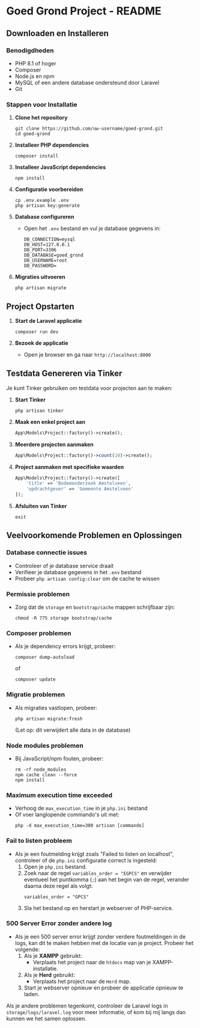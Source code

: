 # Goed Grond Project - README

## Downloaden en Installeren

### Benodigdheden

- PHP 8.1 of hoger
- Composer
- Node.js en npm
- MySQL of een andere database ondersteund door Laravel
- Git

### Stappen voor Installatie

1. **Clone het repository**

    ```
    git clone https://github.com/uw-username/goed-grond.git
    cd goed-grond
    ```

2. **Installeer PHP dependencies**

    ```
    composer install
    ```

3. **Installeer JavaScript dependencies**

    ```
    npm install
    ```

4. **Configuratie voorbereiden**

    ```
    cp .env.example .env
    php artisan key:generate
    ```

5. **Database configureren**

    - Open het `.env` bestand en vul je database gegevens in:
        ```
        DB_CONNECTION=mysql
        DB_HOST=127.0.0.1
        DB_PORT=3306
        DB_DATABASE=goed_grond
        DB_USERNAME=root
        DB_PASSWORD=
        ```

6. **Migraties uitvoeren**
    ```
    php artisan migrate
    ```

## Project Opstarten

1. **Start de Laravel applicatie**

    ```
    composer run dev
    ```

2. **Bezoek de applicatie**
    - Open je browser en ga naar `http://localhost:8000`

## Testdata Genereren via Tinker

Je kunt Tinker gebruiken om testdata voor projecten aan te maken:

1. **Start Tinker**

    ```
    php artisan tinker
    ```

2. **Maak een enkel project aan**

    ```php
    App\Models\Project::factory()->create();
    ```

3. **Meerdere projecten aanmaken**

    ```php
    App\Models\Project::factory()->count(10)->create();
    ```

4. **Project aanmaken met specifieke waarden**

    ```php
    App\Models\Project::factory()->create([
        'title' => 'Bodemonderzoek Amstelveen',
        'opdrachtgever' => 'Gemeente Amstelveen'
    ]);
    ```

5. **Afsluiten van Tinker**
    ```
    exit
    ```

## Veelvoorkomende Problemen en Oplossingen

### Database connectie issues

- Controleer of je database service draait
- Verifieer je database gegevens in het `.env` bestand
- Probeer `php artisan config:clear` om de cache te wissen

### Permissie problemen

- Zorg dat de `storage` en `bootstrap/cache` mappen schrijfbaar zijn:
    ```
    chmod -R 775 storage bootstrap/cache
    ```

### Composer problemen

- Als je dependency errors krijgt, probeer:
    ```
    composer dump-autoload
    ```
    of
    ```
    composer update
    ```

### Migratie problemen

- Als migraties vastlopen, probeer:
    ```
    php artisan migrate:fresh
    ```
    (Let op: dit verwijdert alle data in de database)

### Node modules problemen

- Bij JavaScript/npm fouten, probeer:
    ```
    rm -rf node_modules
    npm cache clean --force
    npm install
    ```

### Maximum execution time exceeded

- Verhoog de `max_execution_time` in je `php.ini` bestand
- Of voer langlopende commando's uit met:
    ```
    php -d max_execution_time=300 artisan [commando]
    ```

### Fail to listen probleem

- Als je een foutmelding krijgt zoals "Failed to listen on localhost", controleer of de `php.ini` configuratie correct is ingesteld:
    1. Open je `php.ini` bestand.
    2. Zoek naar de regel `variables_order = "EGPCS"` en verwijder eventueel het puntkomma (`;`) aan het begin van de regel, verander daarna deze regel als volgt:
        ```
        variables_order = "GPCS"
        ```
    3. Sla het bestand op en herstart je webserver of PHP-service.

### 500 Server Error zonder andere log

- Als je een 500 server error krijgt zonder verdere foutmeldingen in de logs, kan dit te maken hebben met de locatie van je project. Probeer het volgende:
    1. Als je **XAMPP** gebruikt:
        - Verplaats het project naar de `htdocs` map van je XAMPP-installatie.
    2. Als je **Herd** gebruikt:
        - Verplaats het project naar de `Herd` map.
    3. Start je webserver opnieuw en probeer de applicatie opnieuw te laden.

Als je andere problemen tegenkomt, controleer de Laravel logs in `storage/logs/laravel.log` voor meer informatie, of kom bij mij langs dan kunnen we het samen oplossen.
